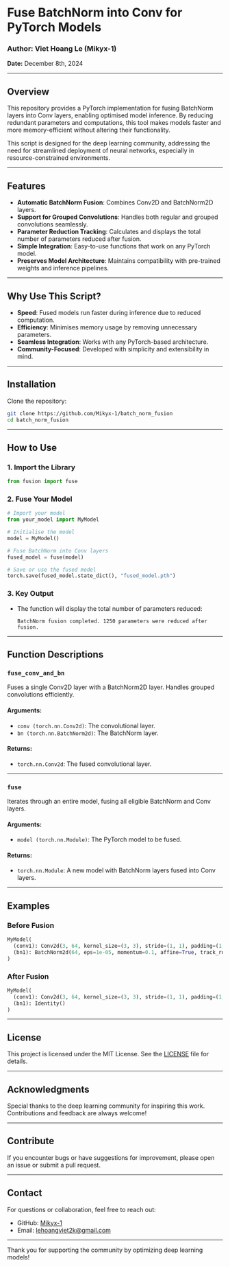 # Fuse BatchNorm into Conv for PyTorch Models

### **Author:** Viet Hoang Le (Mikyx-1)  
**Date:** December 8th, 2024  

---

## **Overview**
This repository provides a PyTorch implementation for fusing BatchNorm layers into Conv layers, enabling optimised model inference. By reducing redundant parameters and computations, this tool makes models faster and more memory-efficient without altering their functionality.

This script is designed for the deep learning community, addressing the need for streamlined deployment of neural networks, especially in resource-constrained environments.

---

## **Features**
- **Automatic BatchNorm Fusion**: Combines Conv2D and BatchNorm2D layers.
- **Support for Grouped Convolutions**: Handles both regular and grouped convolutions seamlessly.
- **Parameter Reduction Tracking**: Calculates and displays the total number of parameters reduced after fusion.
- **Simple Integration**: Easy-to-use functions that work on any PyTorch model.
- **Preserves Model Architecture**: Maintains compatibility with pre-trained weights and inference pipelines.

---

## **Why Use This Script?**
- **Speed**: Fused models run faster during inference due to reduced computation.
- **Efficiency**: Minimises memory usage by removing unnecessary parameters.
- **Seamless Integration**: Works with any PyTorch-based architecture.
- **Community-Focused**: Developed with simplicity and extensibility in mind.

---

## **Installation**
Clone the repository:

```bash
git clone https://github.com/Mikyx-1/batch_norm_fusion
cd batch_norm_fusion
```

---

## **How to Use**

### **1. Import the Library**
```python
from fusion import fuse
```

### **2. Fuse Your Model**

```python
# Import your model
from your_model import MyModel

# Initialise the model
model = MyModel()

# Fuse BatchNorm into Conv layers
fused_model = fuse(model)

# Save or use the fused model
torch.save(fused_model.state_dict(), "fused_model.pth")
```

### **3. Key Output**
- The function will display the total number of parameters reduced:
  ```
  BatchNorm fusion completed. 1250 parameters were reduced after fusion.
  ```

---

## **Function Descriptions**

### **`fuse_conv_and_bn`**
Fuses a single Conv2D layer with a BatchNorm2D layer. Handles grouped convolutions efficiently.

#### **Arguments:**
- `conv (torch.nn.Conv2d)`: The convolutional layer.
- `bn (torch.nn.BatchNorm2d)`: The BatchNorm layer.

#### **Returns:**
- `torch.nn.Conv2d`: The fused convolutional layer.

---

### **`fuse`**
Iterates through an entire model, fusing all eligible BatchNorm and Conv layers.

#### **Arguments:**
- `model (torch.nn.Module)`: The PyTorch model to be fused.

#### **Returns:**
- `torch.nn.Module`: A new model with BatchNorm layers fused into Conv layers.

---

## **Examples**

### **Before Fusion**
```python
MyModel(
  (conv1): Conv2d(3, 64, kernel_size=(3, 3), stride=(1, 1), padding=(1, 1))
  (bn1): BatchNorm2d(64, eps=1e-05, momentum=0.1, affine=True, track_running_stats=True)
)
```

### **After Fusion**
```python
MyModel(
  (conv1): Conv2d(3, 64, kernel_size=(3, 3), stride=(1, 1), padding=(1, 1), bias=True)
  (bn1): Identity()
)
```

---

## **License**
This project is licensed under the MIT License. See the [LICENSE](LICENSE) file for details.

---

## **Acknowledgments**
Special thanks to the deep learning community for inspiring this work. Contributions and feedback are always welcome!

---

## **Contribute**
If you encounter bugs or have suggestions for improvement, please open an issue or submit a pull request.

---

## **Contact**
For questions or collaboration, feel free to reach out:
- GitHub: [Mikyx-1](https://github.com/Mikyx-1)
- Email: lehoangviet2k@gmail.com

---

Thank you for supporting the community by optimizing deep learning models!

